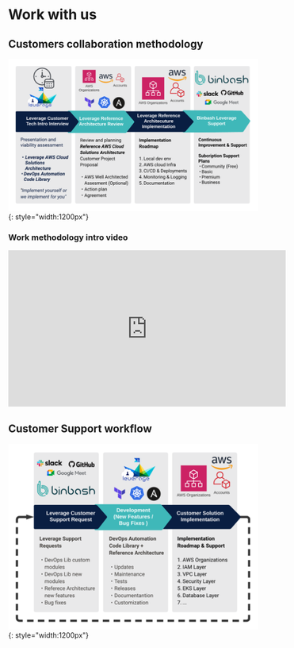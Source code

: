 # Work with us


## Customers collaboration methodology  
![leverage-worflow](../assets/images/diagrams/ref-architecture-collab-methodology.png "Leverage"){: style="width:1200px"}

### Work methodology intro video
<iframe width="560" height="315" src="https://www.youtube.com/embed/Fl-t9Acr6o8" title="YouTube video player" frameborder="0" allow="accelerometer; autoplay; clipboard-write; encrypted-media; gyroscope; picture-in-picture" allowfullscreen></iframe>

## Customer Support workflow  
![leverage-support](../assets/images/diagrams/ref-architecture-support.png "Leverage"){: style="width:1200px"}


